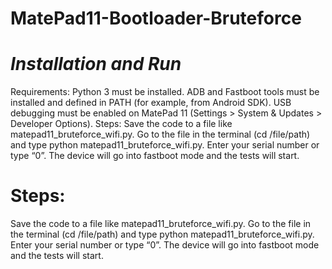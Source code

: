 # MatePad11-Bootloader-Bruteforce
# *Installation and Run*
Requirements:
Python 3 must be installed.
ADB and Fastboot tools must be installed and defined in PATH (for example, from Android SDK).
USB debugging must be enabled on MatePad 11 (Settings > System & Updates > Developer Options).
Steps:
Save the code to a file like matepad11_bruteforce_wifi.py.
Go to the file in the terminal (cd /file/path) and type python matepad11_bruteforce_wifi.py.
Enter your serial number or type “0”.
The device will go into fastboot mode and the tests will start.
# Steps:
Save the code to a file like matepad11_bruteforce_wifi.py.
Go to the file in the terminal (cd /file/path) and type python matepad11_bruteforce_wifi.py.
Enter your serial number or type “0”.
The device will go into fastboot mode and the tests will start.
